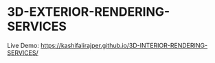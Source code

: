 # 3D-EXTERIOR-RENDERING-SERVICES

Live Demo: https://kashifalirajper.github.io/3D-INTERIOR-RENDERING-SERVICES/
